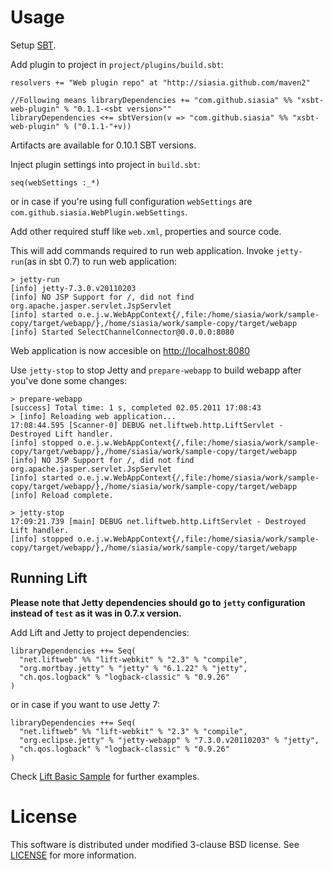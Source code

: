 # Usage
Setup [SBT](http://github.com/harrah/xsbt/).

Add plugin to project in `project/plugins/build.sbt`:

    resolvers += "Web plugin repo" at "http://siasia.github.com/maven2"    
		
    //Following means libraryDependencies += "com.github.siasia" %% "xsbt-web-plugin" % "0.1.1-<sbt version>""
    libraryDependencies <+= sbtVersion(v => "com.github.siasia" %% "xsbt-web-plugin" % ("0.1.1-"+v))

Artifacts are available for 0.10.1 SBT versions.

Inject plugin settings into project in `build.sbt`:

    seq(webSettings :_*)
		
or in case if you're using full configuration `webSettings` are `com.github.siasia.WebPlugin.webSettings`.
		
Add other required stuff like `web.xml`, properties and source code.
		
This will add commands required to run web application. Invoke `jetty-run`(as in sbt 0.7) to run web application:

    > jetty-run
    [info] jetty-7.3.0.v20110203
    [info] NO JSP Support for /, did not find org.apache.jasper.servlet.JspServlet
    [info] started o.e.j.w.WebAppContext{/,file:/home/siasia/work/sample-copy/target/webapp/},/home/siasia/work/sample-copy/target/webapp
    [info] Started SelectChannelConnector@0.0.0.0:8080
		
Web application is now accesible on [http://localhost:8080](http://localhost:8080)

Use `jetty-stop` to stop Jetty and `prepare-webapp` to build webapp after you've done some changes:

    > prepare-webapp
    [success] Total time: 1 s, completed 02.05.2011 17:08:43
    > [info] Reloading web application...
    17:08:44.595 [Scanner-0] DEBUG net.liftweb.http.LiftServlet - Destroyed Lift handler.
    [info] stopped o.e.j.w.WebAppContext{/,file:/home/siasia/work/sample-copy/target/webapp/},/home/siasia/work/sample-copy/target/webapp
    [info] NO JSP Support for /, did not find org.apache.jasper.servlet.JspServlet
    [info] started o.e.j.w.WebAppContext{/,file:/home/siasia/work/sample-copy/target/webapp/},/home/siasia/work/sample-copy/target/webapp
    [info] Reload complete.
		
    > jetty-stop
    17:09:21.739 [main] DEBUG net.liftweb.http.LiftServlet - Destroyed Lift handler.
    [info] stopped o.e.j.w.WebAppContext{/,file:/home/siasia/work/sample-copy/target/webapp/},/home/siasia/work/sample-copy/target/webapp
		
## Running Lift

**Please note that Jetty dependencies should go to `jetty` configuration instead of `test` as it was in 0.7.x version.**

Add Lift and Jetty to project dependencies:

    libraryDependencies ++= Seq(
      "net.liftweb" %% "lift-webkit" % "2.3" % "compile",
      "org.mortbay.jetty" % "jetty" % "6.1.22" % "jetty",
      "ch.qos.logback" % "logback-classic" % "0.9.26"
    )
		
or in case if you want to use Jetty 7:

    libraryDependencies ++= Seq(
      "net.liftweb" %% "lift-webkit" % "2.3" % "compile",
      "org.eclipse.jetty" % "jetty-webapp" % "7.3.0.v20110203" % "jetty",
      "ch.qos.logback" % "logback-classic" % "0.9.26"
    )
		
Check [Lift Basic Sample](http://github.com/downloads/siasia/xsbt-web-plugin/lift-basic-xsbt.zip) for further examples.

# License
This software is distributed under modified 3-clause BSD license. See [LICENSE](https://github.com/siasia/xsbt-web-plugin/blob/master/LICENSE) for more information.
